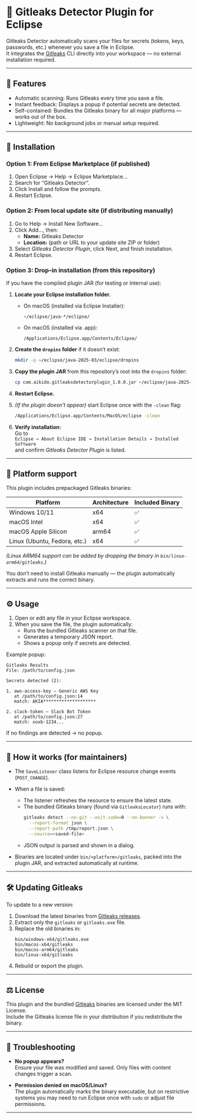 # 🧩 Gitleaks Detector Plugin for Eclipse

Gitleaks Detector automatically scans your files for secrets (tokens, keys, passwords, etc.) whenever you save a file in Eclipse.  
It integrates the [Gitleaks](https://github.com/gitleaks/gitleaks) CLI directly into your workspace — no external installation required.

---

## 🚀 Features
- Automatic scanning: Runs Gitleaks every time you save a file.  
- Instant feedback: Displays a popup if potential secrets are detected.  
- Self-contained: Bundles the Gitleaks binary for all major platforms — works out of the box.  
- Lightweight: No background jobs or manual setup required.

---

## 🧱 Installation

### Option 1: From Eclipse Marketplace (if published)
1. Open Eclipse → Help → Eclipse Marketplace...  
2. Search for “Gitleaks Detector”.  
3. Click Install and follow the prompts.  
4. Restart Eclipse.

### Option 2: From local update site (if distributing manually)
1. Go to Help → Install New Software...  
2. Click Add..., then:
   - **Name:** Gitleaks Detector  
   - **Location:** (path or URL to your update site ZIP or folder)
3. Select *Gitleaks Detector Plugin*, click Next, and finish installation.  
4. Restart Eclipse.

### Option 3: Drop-in installation (from this repository)
If you have the compiled plugin JAR (for testing or internal use):

1. **Locate your Eclipse installation folder.**  
   - On macOS (installed via Eclipse Installer):  
     ```
     ~/eclipse/java-*/eclipse/
     ```
   - On macOS (installed via .app):  
     ```
     /Applications/Eclipse.app/Contents/Eclipse/
     ```
2. **Create the `dropins` folder** if it doesn’t exist:
   ```bash
   mkdir -p ~/eclipse/java-2025-03/eclipse/dropins
   ```
3. **Copy the plugin JAR** from this repository’s root into the `dropins` folder:
   ```bash
   cp com.aikido.gitleaksdetectorplugin_1.0.0.jar ~/eclipse/java-2025-03/eclipse/dropins/
   ```
4. **Restart Eclipse.**
5. *(If the plugin doesn’t appear)* start Eclipse once with the `-clean` flag:
   ```bash
   /Applications/Eclipse.app/Contents/MacOS/eclipse -clean
   ```

6. **Verify installation:**  
   Go to  
   `Eclipse → About Eclipse IDE → Installation Details → Installed Software`  
   and confirm *Gitleaks Detector Plugin* is listed.

---

## 🧰 Platform support

This plugin includes prepackaged Gitleaks binaries:

| Platform | Architecture | Included Binary |
|-----------|---------------|----------------|
| Windows 10/11 | x64 | ✅ |
| macOS Intel | x64 | ✅ |
| macOS Apple Silicon | arm64 | ✅ |
| Linux (Ubuntu, Fedora, etc.) | x64 | ✅ |

*(Linux ARM64 support can be added by dropping the binary in `bin/linux-arm64/gitleaks`.)*

You don’t need to install Gitleaks manually — the plugin automatically extracts and runs the correct binary.

---

## ⚙️ Usage

1. Open or edit any file in your Eclipse workspace.  
2. When you save the file, the plugin automatically:
   - Runs the bundled Gitleaks scanner on that file.
   - Generates a temporary JSON report.
   - Shows a popup only if secrets are detected.

Example popup:

```
Gitleaks Results
File: /path/to/config.json

Secrets detected (2):

1. aws-access-key — Generic AWS Key
   at /path/to/config.json:14
   match: AKIA********************

2. slack-token — Slack Bot Token
   at /path/to/config.json:27
   match: xoxb-1234...
```

If no findings are detected → no popup.

---

## 🧩 How it works (for maintainers)

- The `SaveListener` class listens for Eclipse resource change events (`POST_CHANGE`).  
- When a file is saved:
  - The listener refreshes the resource to ensure the latest state.
  - The bundled Gitleaks binary (found via `GitleaksLocator`) runs with:
    ```bash
    gitleaks detect --no-git --exit-code=0 --no-banner -v \
      --report-format json \
      --report-path /tmp/report.json \
      --source=<saved-file>
    ```
  - JSON output is parsed and shown in a dialog.

- Binaries are located under `bin/<platform>/gitleaks`, packed into the plugin JAR, and extracted automatically at runtime.

---

## 🛠️ Updating Gitleaks

To update to a new version:

1. Download the latest binaries from [Gitleaks releases](https://github.com/gitleaks/gitleaks/releases).  
2. Extract only the `gitleaks` or `gitleaks.exe` file.
3. Replace the old binaries in:
   ```
   bin/windows-x64/gitleaks.exe
   bin/macos-x64/gitleaks
   bin/macos-arm64/gitleaks
   bin/linux-x64/gitleaks
   ```
4. Rebuild or export the plugin.

---

## ⚖️ License

This plugin and the bundled [Gitleaks](https://github.com/gitleaks/gitleaks) binaries are licensed under the MIT License.  
Include the Gitleaks license file in your distribution if you redistribute the binary.

---

## 🧪 Troubleshooting

- **No popup appears?**  
  Ensure your file was modified and saved. Only files with content changes trigger a scan.

- **Permission denied on macOS/Linux?**  
  The plugin automatically marks the binary executable, but on restrictive systems you may need to run Eclipse once with `sudo` or adjust file permissions.

---
